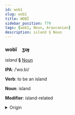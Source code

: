 ```yaml
---
id: wobî
slug: wobî
title: WOBÎ
sidebar_position: 779
tags: [wobî, Noun, Araucanian]
description: island § Noun
---
```


### wobî&emsp;<span kind="abugida">ʒʋɟ</span>

*island* **§** [Noun](../../tags/Noun)

**IPA**: /ˈwɑ.bi/

**Verb**: to be an island

**Noun**: island

**Modifier**: island-related

<details>
    <summary>Origin</summary>
    Mapudungun wapi /wapi/<br/>
    <em>Araucanian Language Family</em>
</details>